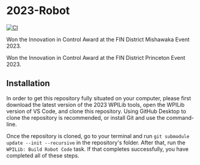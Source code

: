 # 2023-Robot

[![CI](https://github.com/frc868/2023-Robot/actions/workflows/main.yml/badge.svg)](https://github.com/frc868/2023-Robot/actions/workflows/main.yml)

Won the Innovation in Control Award at the FIN District Mishawaka Event 2023.

Won the Innovation in Control Award at the FIN District Princeton Event 2023.

## Installation

In order to get this repository fully situated on your computer, please first download the latest version of the 2023 WPILib tools, open the WPILib version of VS Code, and clone this repository. Using GitHub Desktop to clone the repository is recommended, or install Git and use the command-line.

Once the repository is cloned, go to your terminal and run `git submodule update --init --recursive` in the repository's folder. After that, run the `WPILib: Build Robot Code` task. If that completes successfully, you have completed all of these steps.

